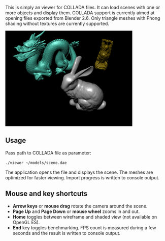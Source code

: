 This is simply an viewer for COLLADA files. It can load scenes with one or
more objects and display them. COLLADA support is currently aimed at opening
files exported from Blender 2.6. Only triangle meshes with Phong shading
without textures are currently supported.

![Viewer](viewer.png)

Usage
-----

Pass path to COLLADA file as parameter:

    ./viewer ~/models/scene.dae

The application opens the file and displays the scene. The meshes are
optimized for faster viewing. Import progress is written to console output.

Mouse and key shortcuts
-----------------------

 * **Arrow keys** or **mouse drag** rotate the camera around the scene.
 * **Page Up** and **Page Down** or **mouse wheel** zooms in and out.
 * **Home** toggles between wireframe and shaded view (not available on OpenGL
   ES).
 * **End** key toggles benchmarking. FPS count is measured during a few
   seconds and the result is written to console output.

